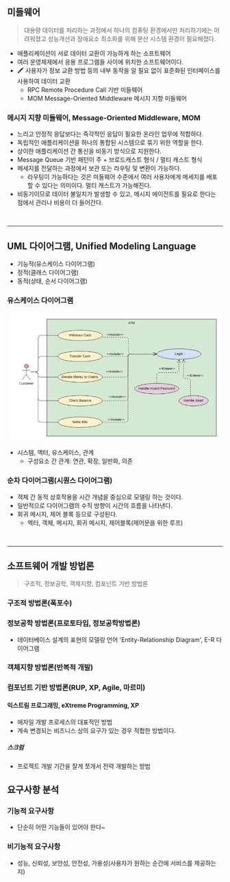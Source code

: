 ## 미들웨어
> 대용량 데이터를 처리하는 과정에서 하나의 컴퓨팅 환경에서만 처리하기에는 어려워졌고 성능개선과 장애요소 최소화를 위해 분산 시스템 환경이 필요해졌다.
+ 애플리케이션이 서로 데이터 교환이 가능하게 하는 소프트웨어
+ 여러 운영체제에서 응용 프로그램들 사이에 위치한 소프트웨어이다.
+ 🖍 사용자가 정보 교환 방법 등의 내부 동작을 알 필요 없이 표준화된 인터페이스를 사용하여 데이터 교환
  + RPC Remote Procedure Call 기반 미들웨어
  + MOM Message-Oriented Middleware 메시지 지향 미들웨어
### 메시지 지향 미들웨어, Message-Oriented Middleware, MOM
+ 느리고 안정적 응답보다는 즉각적인 응답이 필요한 온라인 업무에 적합하다.
+ 독립적인 애플리케이션을 하나의 통합된 시스템으로 묶기 위한 역할을 한다.
+ 상이한 애플리케이션 간 통신을 비동기 방식으로 지원한다.
+ Message Queue 기반 패턴이 주 + 브로드캐스트 형식 / 멀티 캐스트 형식
+ 메세지를 전달하는 과정에서 보관 또는 라우팅 및 변환이 가능하다.
  + 라우팅이 가능하다는 것은 미들웨어 수준에서 여러 사용자에게 메세지를 배포할 수 있다는 의미이다. 멀티 캐스트가 가능해진다.
+ 비동기이므로 데이터 불일치가 발생할 수 있고, 메시지 에이전트를 필요로 한다는 점에서 관리나 비용이 더 들어간다.

<br><hr>

## UML 다이어그램, Unified Modeling Language
+ 기능적(유스케이스 다이어그램)
+ 정적(클래스 다이어그램)
+ 동적(상태, 순서 다이어그램)
### 유스케이스 다이어그램
<img src="./img/20230208_163843.png" width="500" height="300"/>

+ 시스템, 액터, 유스케이스, 관계
  + 구성요소 간 관계: 연관, 확장, 일반화, 의존
### 순차 다이어그램(시퀀스 다이어그램)
+ 객체 간 동적 상호작용을 시간 개념을 중심으로 모델링 하는 것이다.
+ 일반적으로 다이어그램의 수직 방향이 시간의 흐름을 나타낸다.
+ 회귀 메시지, 제어 블록 등으로 구성된다.
    + 엑터, 객체, 메시지, 회귀 메시지, 제어블록(제어문을 위한 루프)

<br><hr>

## 소프트웨어 개발 방법론
> 구조적, 정보공학, 객체지향, 컴포넌트 기반 방법론
### 구조적 방법론(폭포수)
### 정보공학 방법론(프로토타입, 정보공학방법론)
+ 데이터베이스 설계의 표현의 모델링 언어 'Entity-Relationship Diagram', E-R 다이어그램
### 객체지향 방법론(반복적 개발)
### 컴포넌트 기반 방법론(RUP, XP, Agile, 마르미)
#### 익스트림 프로그래밍, eXtreme Programming, XP
+ 애자일 개발 프로세스의 대표적인 방법
+ 계속 변경되는 비즈니스 상의 요구가 있는 경우 적합한 방법이다.
##### 스크럼
+ 프로젝트 개발 기간을 잘게 쪼개서 전력 개발하는 방법

## 요구사항 분석
### 기능적 요구사항
+ 단순히 어떤 기능들이 있어야 한다~
### 비기능적 요구사항
+ 성능, 신뢰성, 보안성, 안전성, 가용성(사용자가 원하는 순간에 서비스를 제공하는지)